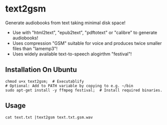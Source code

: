 # text2gsm
Generate audiobooks from text taking minimal disk space!
- Use with "html2text", "epub2text", "pdftotext" or "calibre" to generate audiobooks!
- Uses compression "GSM" suitable for voice and produces twice smaller files than "lamemp3"!
- Uses widely available text-to-speech alogirthm "festival"!

## Installation On Ubuntu

    chmod u+x text2gsm;  # Executablify
    # Optional: Add to PATH variable by copying to e.g. ~/bin
    sudo apt-get install -y ffmpeg festival;  # Install required binaries.

## Usage

    cat text.txt |text2gsm text.txt.gsm.wav

